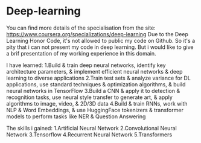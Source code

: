 # Deep-learning
You can find more details of the specialisation from the site: https://www.coursera.org/specializations/deep-learning
Due to the Deep Learning Honor Code, it's not allowed to public my code on Github. So it's a pity that i can not present my code in deep learning.
But i would like to give a brif presentation of my working experience in this domain.

I have learned: 
1.Build & train deep neural networks, identify key architecture parameters, & implement efficient neural networks & deep learning to diverse applications
2.Train test sets & analyze variance for DL applications, use standard techniques & optimization algorithms, & build neural networks in TensorFlow
3.Build a CNN & apply it to detection & recognition tasks, use neural style transfer to generate art, & apply algorithms to image, video, & 2D/3D data
4.Build & train RNNs, work with NLP & Word Embeddings, & use HuggingFace tokenizers & transformer models to perform tasks like NER & Question Answering

The skills i gained:
1.Artificial Neural Network
2.Convolutional Neural Network
3.Tensorflow
4.Recurrent Neural Network
5.Transformers
